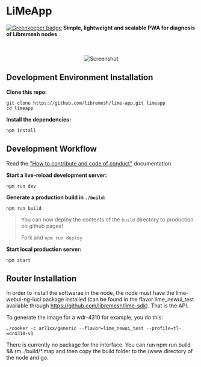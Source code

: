 # LiMeApp

[![Greenkeeper badge](https://badges.greenkeeper.io/libremesh/lime-app.svg)](https://greenkeeper.io/)
**Simple, lightweight and scalable PWA for diagnosis of Libremesh nodes**


<p align="center"><br><br>
    <img src="https://raw.githubusercontent.com/libremesh/lime-app/fd31c213/screenshot.gif" alt="Screenshot" />
</p>


## Development Environment Installation

**Clone this repo:**

```
git clone https://github.com/libremesh/lime-app.git limeapp
cd limeapp
```

**Install the dependencies:**

```
npm install
```


## Development Workflow
Read the ["How to contribute and code of conduct"](CONTRIBUTING.md) documentation

**Start a live-reload development server:**

```
npm run dev
```

**Generate a production build in `./build`:**

```
npm run build
```

> You can now deploy the contents of the `build` directory to production on github pages!
>
> Fork and `npm run deploy`


**Start local production server:**

```
npm start
```

## Router Installation

In order to install the softwarae in the node, the node must have the lime-webui-ng-luci package installed (can be found in the flavor lime_newui_test available through https://github.com/libremesh/lime-sdk). That is the API.

To generate the image for a wdr-4310 for example, you do this:
```
./cooker -c ar71xx/generic --flavor=lime_newui_test --profile=tl-wdr4310-v1
```

There is currently no package for the interface. You can run npm run build && rm ./build/*.map and then copy the build folder to the /www directory of the node and go.
